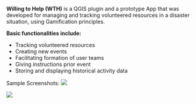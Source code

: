 **Willing to Help (WTH)** is a QGIS plugin and a prototype App that was developed for managing and tracking volunteered resources in a disaster situation, using Gamification principles.

**Basic functionalities include:**  
* Tracking volunteered resources   
* Creating new events 
* Facilitating formation of user teams    
* Giving instructions prior event   
* Storing and displaying historical activity data

Sample Screenshots:
![](http://gouz.webfactional.com/Gouz_Sources/WTH/s2.png)

![](http://gouz.webfactional.com/Gouz_Sources/WTH/s1.png)
